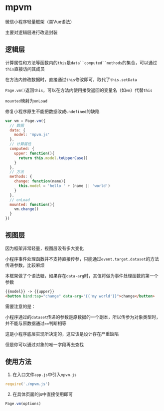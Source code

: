 # mpvm
微信小程序轻量框架（类Vue语法）

主要对逻辑层进行改造封装


## 逻辑层

计算属性和方法等函数内的`this`是`data``computed``methods`的集合，可以通过`this`直接访问其成员

在方法内修改数据时，直接通过`this`修改即可，取代了`this.setData`

`Page.vm()`返回`this`，可以在方法内使用接受返回的变量名（如`vm`）代替`this`

`mounted`映射为`onLoad`

修复小程序原生不能把数据改成`undefined`的缺陷

```javascript
var vm = Page.vm({
  // 数据
  data: {
    model: 'mpvm.js'
  },
  // 计算属性
  computed: {
    upper: function(){
      return this.model.toUpperCase()
    }
  },
  // 方法
  methods: {
    change: function(name){
      this.model = 'hello ' + (name || 'world')
    }
  },
  // onLoad
  mounted: function(){
    vm.change()
  }
})
```

## 视图层
因为框架非常轻量，视图层没有多大变化

小程序事件处理函数并不支持直接传参，只能通过`event.target.dataset`的方法传递参数，比较麻烦

本框架做了个语法糖，如果存在`data-arg`时，其值将做为事件处理函数的第一个参数

```html
{{model}} -> {{upper}}
<button bind:tap="change" data-arg="{{'my world'}}">change</button>
```

需要注意的是：

小程序通过的`dataset`传递的参数是原数据的一个副本，所以传参为对象类型时，并不能与原数据通过`==`判断相等

这是小程序底层实现所决定的，这应该是设计存在严重缺陷

但是你可以通过对象的唯一字段再去查找

## 使用方法

1. 在入口文件`app.js`中引入`mpvm.js`
```javascript
require('./mpvm.js')
```
2. 在具体页面的js中直接使用即可
```javascript
Page.vm(options)
```




